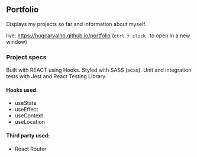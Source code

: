 ## Portfolio

Displays my projects so far and information about myself.

live: https://hugcarvalho.github.io/portfolio (<code>ctrl + click </code> to open in a new window)

### Project specs

Built with REACT using Hooks. Styled with SASS (scss). Unit and integration tests with Jest and React Testing Library.

#### Hooks used:

- useState
- useEffect
- useContext
- useLocation

#### Third party used:

- React Router
